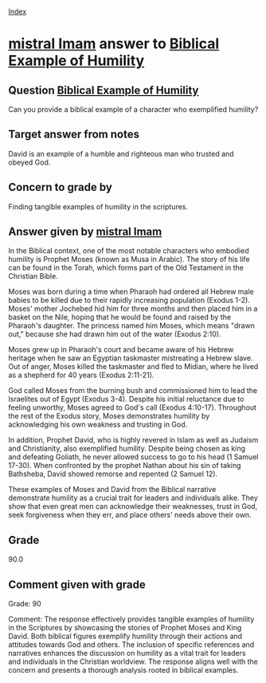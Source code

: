 
[Index](../../index.md)
# [mistral Imam](../../answering_models/mistral_Imam.md) answer to [Biblical Example of Humility](../../questions/Biblical_Example_of_Humility.md)

## Question [Biblical Example of Humility](../../questions/Biblical_Example_of_Humility.md)
Can you provide a biblical example of a character who exemplified humility?

## Target answer from notes
David is an example of a humble and righteous man who trusted and obeyed God.

## Concern to grade by
Finding tangible examples of humility in the scriptures.

## Answer given by [mistral Imam](../../answering_models/mistral_Imam.md)
 In the Biblical context, one of the most notable characters who embodied humility is Prophet Moses (known as Musa in Arabic). The story of his life can be found in the Torah, which forms part of the Old Testament in the Christian Bible.

Moses was born during a time when Pharaoh had ordered all Hebrew male babies to be killed due to their rapidly increasing population (Exodus 1-2). Moses' mother Jochebed hid him for three months and then placed him in a basket on the Nile, hoping that he would be found and raised by the Pharaoh's daughter. The princess named him Moses, which means "drawn out," because she had drawn him out of the water (Exodus 2:10).

Moses grew up in Pharaoh's court and became aware of his Hebrew heritage when he saw an Egyptian taskmaster mistreating a Hebrew slave. Out of anger, Moses killed the taskmaster and fled to Midian, where he lived as a shepherd for 40 years (Exodus 2:11-21).

God called Moses from the burning bush and commissioned him to lead the Israelites out of Egypt (Exodus 3-4). Despite his initial reluctance due to feeling unworthy, Moses agreed to God's call (Exodus 4:10-17). Throughout the rest of the Exodus story, Moses demonstrates humility by acknowledging his own weakness and trusting in God.

In addition, Prophet David, who is highly revered in Islam as well as Judaism and Christianity, also exemplified humility. Despite being chosen as king and defeating Goliath, he never allowed success to go to his head (1 Samuel 17-30). When confronted by the prophet Nathan about his sin of taking Bathsheba, David showed remorse and repented (2 Samuel 12).

These examples of Moses and David from the Biblical narrative demonstrate humility as a crucial trait for leaders and individuals alike. They show that even great men can acknowledge their weaknesses, trust in God, seek forgiveness when they err, and place others' needs above their own.

## Grade
90.0

## Comment given with grade
Grade: 90

Comment: The response effectively provides tangible examples of humility in the Scriptures by showcasing the stories of Prophet Moses and King David. Both biblical figures exemplify humility through their actions and attitudes towards God and others. The inclusion of specific references and narratives enhances the discussion on humility as a vital trait for leaders and individuals in the Christian worldview. The response aligns well with the concern and presents a thorough analysis rooted in biblical examples.
